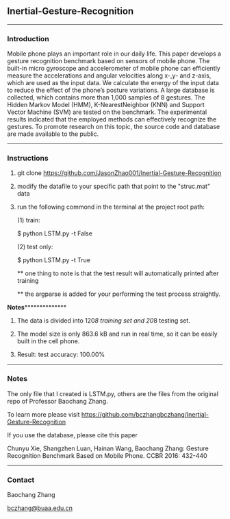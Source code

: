 ## Inertial-Gesture-Recognition

________________
### Introduction
Mobile phone plays an important role in our daily life. This paper develops a gesture recognition benchmark based on sensors of mobile phone. The built-in micro gyroscope and accelerometer of mobile phone can efficiently measure the accelerations and angular velocities along x-,y- and z-axis, which are used as the input data. We calculate the energy of the input data to reduce the effect of the phone’s posture variations. A large database is collected, which contains more than 1,000 samples of 8 gestures. The Hidden Markov Model (HMM), K-NearestNeighbor (KNN) and Support Vector Machine (SVM) are tested on the benchmark. The experimental results indicated that the employed methods can effectively recognize the gestures. To promote research on this topic, the source code and database are made available to the public.

________________
### Instructions

1. git clone https://github.com/JasonZhao001/Inertial-Gesture-Recognition

2. modify the datafile to your specific path that point to the "struc.mat" data

3. run the following commond in the terminal at the project root path:

   (1) train: 
   
    $ python LSTM.py -t False
    
   (2) test only:
   
    $ python LSTM.py -t True
    
   ** one thing to note is that the test result will automatically printed after training
   
   ** the argparse is added for your performing the test process straightly.
   
******************************Notes********************************************

1. The data is divided into 120*8 training set and 20*8 testing set.

2. The model size is only  863.6 kB and run in real time, so it can be easily built in the cell phone. 

3. Result: test accuracy: 100.00% 


________________
### Notes

The only file that I created is LSTM.py, others are the files from the original repo of Professor Baochang Zhang.

To learn more please visit https://github.com/bczhangbczhang/Inertial-Gesture-Recognition

If you use the database, please cite this paper

Chunyu Xie, Shangzhen Luan, Hainan Wang, Baochang Zhang: Gesture Recognition Benchmark Based on Mobile Phone. CCBR 2016: 432-440


________________
### Contact

Baochang Zhang

bczhang@buaa.edu.cn

